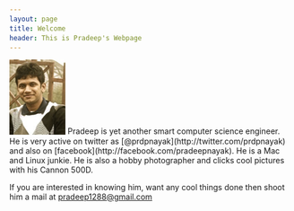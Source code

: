 ```yaml
---
layout: page
title: Welcome
header: This is Pradeep's Webpage
---
```

<img class="inset right" title="Pradeep Nayak" src="/images/me.jpg" alt="Pradeeps picture" width="100px">
Pradeep is yet another smart computer science engineer. He is very active on twitter as [@prdpnayak](http://twitter.com/prdpnayak) and also on [facebook](http://facebook.com/pradeepnayak). He is a Mac and Linux junkie. He is also a hobby photographer and clicks cool pictures with his Cannon 500D.

If you are interested in knowing him, want any cool things done then shoot him a mail at <pradeep1288@gmail.com>


